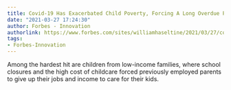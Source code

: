 ```yaml
---
title: Covid-19 Has Exacerbated Child Poverty, Forcing A Long Overdue Policy Focus
date: "2021-03-27 17:24:30"
author: Forbes - Innovation
authorlink: https://www.forbes.com/sites/williamhaseltine/2021/03/27/covid-19-has-exacerbated-child-poverty-forcing-a-long-overdue-policy-focus/
tags:
- Forbes-Innovation
---
```

Among the hardest hit are children from low-income families, where school closures and the high cost of childcare forced previously employed parents to give up their jobs and income to care for their kids.